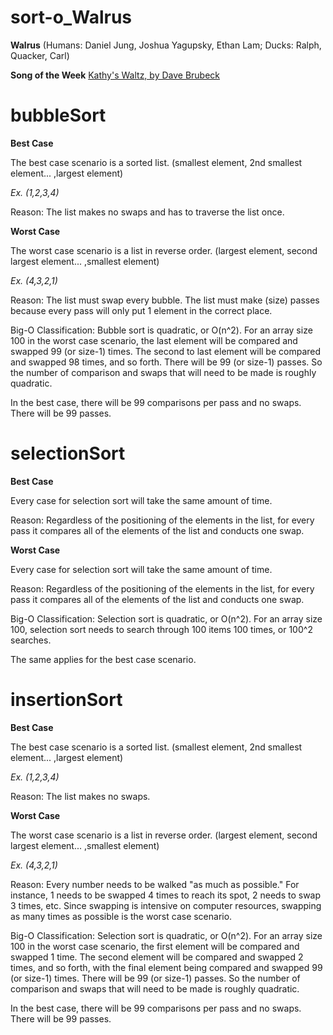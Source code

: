 # sort-o_Walrus
**Walrus** (Humans: Daniel Jung, Joshua Yagupsky, Ethan Lam; Ducks: Ralph, Quacker, Carl)

**Song of the Week** [Kathy's Waltz, by Dave Brubeck](https://www.youtube.com/watch?v=z8GLQycLjDg)

# bubbleSort
**Best Case**

The best case scenario is a sorted list.
(smallest element, 2nd smallest element... ,largest element)

*Ex. (1,2,3,4)*

Reason: The list makes no swaps and has to traverse the list once.

**Worst Case**

The worst case scenario is a list in reverse order.
(largest element, second largest element... ,smallest element)

*Ex. (4,3,2,1)*

Reason: The list must swap every bubble. The list must make (size) passes because every pass will only put 1 element in the correct place.

Big-O Classification: Bubble sort is quadratic, or O(n^2). For an array size 100 in the worst case scenario, the last element will be compared and swapped 99 (or size-1) times. The second to last element will be compared and swapped 98 times, and so forth. There will be 99 (or size-1) passes. So the number of comparison and swaps that will need to be made is roughly quadratic.

In the best case, there will be 99 comparisons per pass and no swaps. There will be 99 passes.

# selectionSort
**Best Case**

Every case for selection sort will take the same amount of time.

Reason: Regardless of the positioning of the elements in the list, for every pass it compares all of the elements of the list and conducts one swap.

**Worst Case**

Every case for selection sort will take the same amount of time.

Reason: Regardless of the positioning of the elements in the list, for every pass it compares all of the elements of the list and conducts one swap.

Big-O Classification: Selection sort is quadratic, or O(n^2). For an array size 100, selection sort needs to search through 100 items 100 times, or 100^2 searches.

The same applies for the best case scenario.

# insertionSort
**Best Case**

The best case scenario is a sorted list.
(smallest element, 2nd smallest element... ,largest element)

*Ex. (1,2,3,4)*

Reason: The list makes no swaps.

**Worst Case**

The worst case scenario is a list in reverse order.
(largest element, second largest element... ,smallest element)

*Ex. (4,3,2,1)*

Reason: Every number needs to be walked "as much as possible." For instance, 1 needs to be swapped 4 times to reach its spot, 2 needs to swap 3 times, etc. Since swapping is intensive on computer resources, swapping as many times as possible is the worst case scenario.

Big-O Classification: Selection sort is quadratic, or O(n^2). For an array size 100 in the worst case scenario, the first element will be compared and swapped 1 time. The second element will be compared and swapped 2 times, and so forth, with the final element being compared and swapped 99 (or size-1) times. There will be 99 (or size-1) passes. So the number of comparison and swaps that will need to be made is roughly quadratic.

In the best case, there will be 99 comparisons per pass and no swaps. There will be 99 passes.

